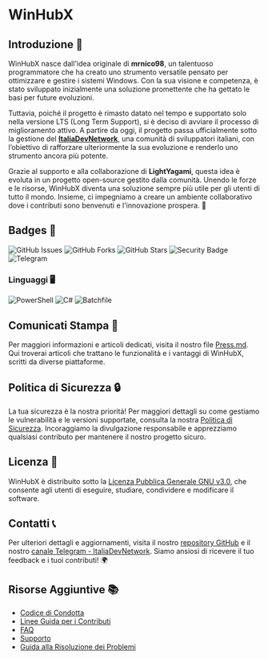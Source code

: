 # WinHubX

## Introduzione 🌟
WinHubX nasce dall'idea originale di **mrnico98**, un talentuoso programmatore che ha creato uno strumento versatile pensato per ottimizzare e gestire i sistemi Windows. Con la sua visione e competenza, è stato sviluppato inizialmente una soluzione promettente che ha gettato le basi per future evoluzioni.

Tuttavia, poiché il progetto è rimasto datato nel tempo e supportato solo nella versione LTS (Long Term Support), si è deciso di avviare il processo di miglioramento attivo. A partire da oggi, il progetto passa ufficialmente sotto la gestione del [**ItaliaDevNetwork**](https://t.me/ItaliaDevNetwork), una comunità di sviluppatori italiani, con l’obiettivo di rafforzare ulteriormente la sua evoluzione e renderlo uno strumento ancora più potente.

Grazie al supporto e alla collaborazione di **LightYagami**, questa idea è evoluta in un progetto open-source gestito dalla comunità. Unendo le forze e le risorse, WinHubX diventa una soluzione sempre più utile per gli utenti di tutto il mondo. Insieme, ci impegniamo a creare un ambiente collaborativo dove i contributi sono benvenuti e l'innovazione prospera. 🚀

## Badges 🏅
![GitHub Issues](https://img.shields.io/github/issues/ItaliaDevHub/WinHubX)
![GitHub Forks](https://img.shields.io/github/forks/ItaliaDevHub/WinHubX)
![GitHub Stars](https://img.shields.io/github/stars/ItaliaDevHub/WinHubX)
![Security Badge](https://img.shields.io/badge/security%20policy-1.0.0-brightgreen)
![Telegram](https://img.shields.io/badge/Telegram-%40ItaliaDevNetwork-blue?logo=telegram)

### Linguaggi 🖥️
![PowerShell](https://img.shields.io/badge/PowerShell-87.0%25-blue)
![C#](https://img.shields.io/badge/C%23-11.5%25-green)
![Batchfile](https://img.shields.io/badge/Batchfile-1.5%25-yellow)

## Comunicati Stampa 📰
Per maggiori informazioni e articoli dedicati, visita il nostro file [Press.md](Press.md). Qui troverai articoli che trattano le funzionalità e i vantaggi di WinHubX, scritti da diverse piattaforme.

## Politica di Sicurezza 🔒
La tua sicurezza è la nostra priorità! Per maggiori dettagli su come gestiamo le vulnerabilità e le versioni supportate, consulta la nostra [Politica di Sicurezza](SECURITY.md). Incoraggiamo la divulgazione responsabile e apprezziamo qualsiasi contributo per mantenere il nostro progetto sicuro.

## Licenza 📄
WinHubX è distribuito sotto la [Licenza Pubblica Generale GNU v3.0](https://www.gnu.org/licenses/gpl-3.0.html), che consente agli utenti di eseguire, studiare, condividere e modificare il software.

## Contatti 📞
Per ulteriori dettagli e aggiornamenti, visita il nostro [repository GitHub](https://github.com/ItaliaDevHub/WinHubX) e il nostro [canale Telegram - ItaliaDevNetwork](https://t.me/ItaliaDevNetwork). Siamo ansiosi di ricevere il tuo feedback e i tuoi contributi! 🌍

## Risorse Aggiuntive 📚
- [Codice di Condotta](CODE_OF_CONDUCT.md)
- [Linee Guida per i Contributi](CONTRIBUTING.md)
- [FAQ](Faq.md)
- [Supporto](Support.md)
- [Guida alla Risoluzione dei Problemi](Troubleshooting.md)
